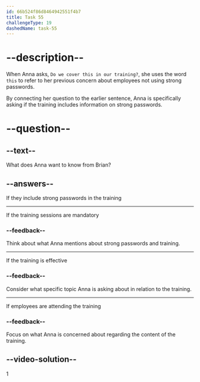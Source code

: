 ```yaml
---
id: 66b524f86d8464942551f4b7
title: Task 55
challengeType: 19
dashedName: task-55
---
```


<!--
AUDIO REFERENCE:
Anna: It concerns me that some employees might not be using strong passwords. Do we cover this in our training?
-->

# --description--

When Anna asks, `Do we cover this in our training?`, she uses the word `this` to refer to her previous concern about employees not using strong passwords. 

By connecting her question to the earlier sentence, Anna is specifically asking if the training includes information on strong passwords.

# --question--

## --text--

What does Anna want to know from Brian?

## --answers--

If they include strong passwords in the training

---

If the training sessions are mandatory

### --feedback--

Think about what Anna mentions about strong passwords and training.

---

If the training is effective

### --feedback--

Consider what specific topic Anna is asking about in relation to the training.

---

If employees are attending the training

### --feedback--

Focus on what Anna is concerned about regarding the content of the training.

## --video-solution--

1
